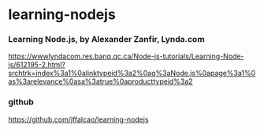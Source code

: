# learning-nodejs
### Learning Node.js, by Alexander Zanfir, Lynda.com

https://wwwlyndacom.res.banq.qc.ca/Node-js-tutorials/Learning-Node-js/612195-2.html?srchtrk=index%3a1%0alinktypeid%3a2%0aq%3aNode.js%0apage%3a1%0as%3arelevance%0asa%3atrue%0aproducttypeid%3a2

### github
https://github.com/jffalcao/learning-nodejs
